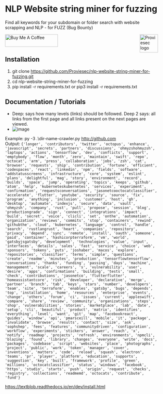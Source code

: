 # NLP Website string miner for fuzzing

Find all keywords for your subdomain or folder search with website scrapping and NLP - for FUZZ (Bug Bounty)

<a href="https://proviesec.org/">
    <img src="https://avatars.githubusercontent.com/u/92156402?s=400&u=7fe0dbb9085a37818ee8c2b061432a9a69cbff42&v=4" alt="Proviesec logo" title="Proviesec" align="right" height="60" />
</a>
<a href="https://www.buymeacoffee.com/proviesec" target="_blank"><img src="https://cdn.buymeacoffee.com/buttons/default-orange.png" alt="Buy Me A Coffee" height="41" width="174"></a>

Installation
------------

1. git clone https://github.com/Proviesec/nlp-website-string-miner-for-fuzzing.git
2. cd nlp-website-string-miner-for-fuzzing
3. pip install -r requirements.txt or pip3 install -r requirements.txt


Documentation / Tutorials
-------------

- Deep: says how many levels (links) should be followed. Deep 2 says: all links from the first page and all links present on the next pages are viewed.
- ![image](https://user-images.githubusercontent.com/6010786/145686516-11770d5b-a21e-4427-99d8-d1a0ba2c5991.png)

Example:
py -3 .\dir-name-crawler.py http://github.com       
Output:
``` {'longer', 'contributors', 'twitter', 'octopus', 'enhance', 'javascript', 'secrets', 'partners', 'discussions', 'ohmyzshohmyzsh', 'laptops', 'actions', 'tensorflow', 'dev', 'conflicts', 'support', 'emptybody', 'flow', 'month', 'zero', 'maintain', 'swift', 'repo', 'octocat', 'arm', 'press', 'collaboration', 'jobs', 'zsh', 'cat', 'browser', 'requests', 'ship', 'contribution', 'fortune', 'efficient', 'codespaces', 'react', 'linkedin', 'npm', 'fields', 'software', 'addstatusscreens', 'infrastructure', 'core', 'system', 'eslint', 'plans', 'delightful', 'mag', 'story', 'environment', 'record', 'builds', 'space', 'jump', 'operating', 'topics', 'keeps', 'github', 'atom', 'help', 'kuberneteskubernetes', 'services', 'experiment', 'confirmation', 'requestsconversations', 'jasonetcooctocatclassifier', 'accelerate', 'flutter', 'youtube', 'security', 'source', 'fix', 'program', 'anything', 'inclusion', 'customer', 'host', 'gh', 'desktop', 'automate', 'indexjs', 'secure', 'data', 'vault', 'ohmyzsh', 'company', 'rust', 'pull', 'propose', 'session', 'blog', 'productiongrade', 'sign', 'connect', 'integrations', 'impact', 'build', 'secret', 'voice', 'clicli', 'set', 'onthe', 'automation', 'organization', 'reviews', 'commits', 'stop', 'containers', 'rewind', 'githubthe', 'cloud', 'kubernetes', 'language', 'control', 'handle', 'search', 'rustlangrust', 'heart', 'companies', 'repository', 'privacy', 'depend', 'sync', 'remote', 'install', 'oauth', 'someone', 'paid', 'container', 'hashicorpterraform', 'vm', 'world', 'gatsbyjsgatsby', 'development', 'technologies', 'value', 'input', 'interfaces', 'details', 'sales', 'fast', 'service', 'choice', 'web', 'sponsors', 'tokens', 'puts', 'joshaber', 'macos', 'explore', 'repositories', 'classifier', 'terms', 'simple', 'questions', 'create', 'readme', 'minutes', 'production', 'tensorflowtensorflow', 'conversations', 'thanks', 'funding', 'passing', 'days', 'machine', 'management', 'scale', 'careers', 's', 'vulnerability', 'user', 'desire', 'apps', 'confirmations', 'building', 'tests', 'small', 'check', 'contributions', 'jasonetco', 'flutterflutter', 'homeassistantcore', 'risk', 'developer', 'declarative', 'merge', 'partner', 'branch', 'tab', 'keys', 'stars', 'number', 'developers', 'team', 'site', 'terraform', 'enables', 'gatsby', 'bugs', 'depends', 'top', 'installation', 'home', 'resources', 'enterprise', 'events', 'change', 'others', 'forum', 'ci', 'issues', 'current', 'appleswift', 'compare', 'share', 'review', 'community', 'organizations', 'steps', 'shop', 'vulnerabilities', 'stories', 'marketplace', 'lab', 'date', 'setup', 'cli', 'beautiful', 'product', 'matrix', 'identifies', 'everything', 'level', 'want', 'git', 'map', 'facebookreact', 'guides', 'window', 'api', 'pmarsceill', 'mobile', 'it', 'package', 'invalidate', 'browse', 'results', 'contact', 'size', 'ask', 'sophshep', 'fees', 'features', 'communitydriven', 'configuration', 'workflow', 'experiments', 'stickers', 'answer', 'reach', 'x', 'notify', 'roadmap', 'projects', 'refresh', 'environments', 'npmcli', 'blazing', 'found', 'library', 'changes', 'everyone', 'write', 'docs', 'packages', 'codebase', 'script', 'websites', 'place', 'photographs', 'project', 'public', 'work', 'token', 'manager', 'cover', 'inventions', 'matters', 'code', 'reload', 'squash', 'electron', 'teams', 'pr', 'player', 'platform', 'education', 'supports', 'suggestion', 'key', 'built', 'framework', 'profile', 'green', 'millions', 'octocatclassifier', 'status', 'windows', 'facebook', 'https', 'studio', 'starts', 'push', 'origin', 'request', 'checks', 'registry', 'collections', 'readmemd', 'octocats', 'contribute', 'fund'} ```

https://textblob.readthedocs.io/en/dev/install.html
